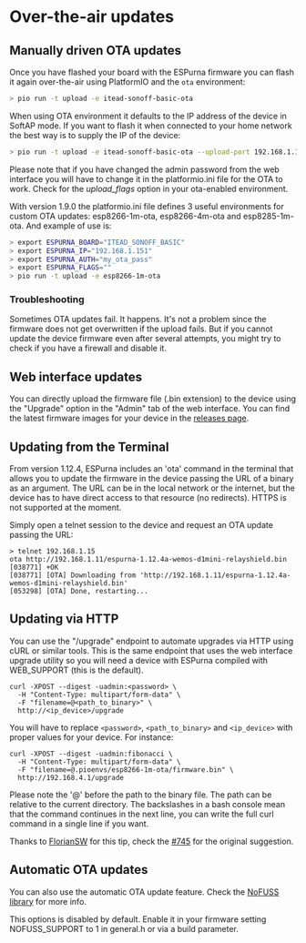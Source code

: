 # Over-the-air updates

## Manually driven OTA updates

Once you have flashed your board with the ESPurna firmware you can flash it again over-the-air using PlatformIO and the ```ota``` environment:

```bash
> pio run -t upload -e itead-sonoff-basic-ota
```

When using OTA environment it defaults to the IP address of the device in SoftAP mode. If you want to flash it when connected to your home network the best way is to supply the IP of the device:

```bash
> pio run -t upload -e itead-sonoff-basic-ota --upload-port 192.168.1.151
```

Please note that if you have changed the admin password from the web interface you will have to change it in the platformio.ini file for the OTA to work. Check for the *upload_flags* option in your ota-enabled environment.

With version 1.9.0 the platformio.ini file defines 3 useful environments for custom OTA updates: esp8266-1m-ota, esp8266-4m-ota and esp8285-1m-ota. And example of use is:

```bash
> export ESPURNA_BOARD="ITEAD_SONOFF_BASIC"
> export ESPURNA_IP="192.168.1.151"
> export ESPURNA_AUTH="my_ota_pass"
> export ESPURNA_FLAGS=""
> pio run -t upload -e esp8266-1m-ota
```

### Troubleshooting

Sometimes OTA updates fail. It happens. It's not a problem since the firmware does not get overwritten if the upload fails. But if you cannot update the device firmware even after several attempts, you might try to check if you have a firewall and disable it.

## Web interface updates

You can directly upload the firmware file (.bin extension) to the device using the "Upgrade" option in the "Admin" tab of the web interface. You can find the latest firmware images for your device in the [releases page](https://github.com/xoseperez/espurna/releases/).

## Updating from the Terminal

From version 1.12.4, ESPurna includes an 'ota' command in the terminal that allows you to update the firmware in the device passing the URL of a binary as an argument. The URL can be in the local network or the internet, but the device has to have direct access to that resource (no redirects). HTTPS is not supported at the moment.

Simply open a telnet session to the device and request an OTA update passing the URL:

```
> telnet 192.168.1.15
ota http://192.168.1.11/espurna-1.12.4a-wemos-d1mini-relayshield.bin
[038771] +OK
[038771] [OTA] Downloading from 'http://192.168.1.11/espurna-1.12.4a-wemos-d1mini-relayshield.bin'
[053298] [OTA] Done, restarting...
```

## Updating via HTTP

You can use the "/upgrade" endpoint to automate upgrades via HTTP using cURL or similar tools. This is the same endpoint that uses the web interface upgrade utility so you will need a device with ESPurna compiled with WEB_SUPPORT (this is the default).

```
curl -XPOST --digest -uadmin:<password> \
  -H "Content-Type: multipart/form-data" \
  -F "filename=@<path_to_binary>" \
  http://<ip_device>/upgrade
```

You will have to replace `<password>`, `<path_to_binary>` and `<ip_device>` with proper values for your device. For instance:

```
curl -XPOST --digest -uadmin:fibonacci \
  -H "Content-Type: multipart/form-data" \
  -F "filename=@.pioenvs/esp8266-1m-ota/firmware.bin" \
  http://192.168.4.1/upgrade
```

Please note the '@' before the path to the binary file. The path can be relative to the current directory. The backslashes in a bash console mean that the command continues in the next line, you can write the full curl command in a single line if you want.

Thanks to [FlorianSW](https://github.com/FlorianSW) for this tip, check the [#745](https://github.com/xoseperez/espurna/issues/745) for the original suggestion.

## Automatic OTA updates

You can also use the automatic OTA update feature. Check the [NoFUSS library](https://bitbucket.org/xoseperez/nofuss) for more info.

This options is disabled by default. Enable it in your firmware setting NOFUSS_SUPPORT to 1 in general.h or via a build parameter.
